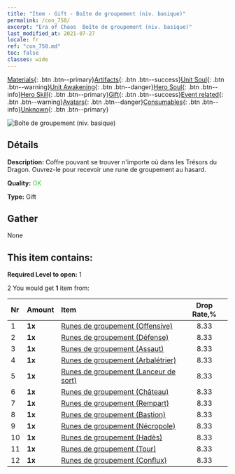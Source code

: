 ```yaml
---
title: "Item - Gift - Boîte de groupement (niv. basique)"
permalink: /con_758/
excerpt: "Era of Chaos  Boîte de groupement (niv. basique)"
last_modified_at: 2021-07-27
locale: fr
ref: "con_758.md"
toc: false
classes: wide
---
```

 [Materials](/ItemsFR/){: .btn .btn--primary}[Artifacts](/ItemsFR/Artifacts/){: .btn .btn--success}[Unit Soul](/ItemsFR/UnitSoul/){: .btn .btn--warning}[Unit Awakening](/ItemsFR/UnitAwakening/){: .btn .btn--danger}[Hero Soul](/ItemsFR/HeroSoul/){: .btn .btn--info}[Hero Skill](/ItemsFR/HeroSkill/){: .btn .btn--primary}[Gift](/ItemsFR/Gift/){: .btn .btn--success}[Event related](/ItemsFR/Events/){: .btn .btn--warning}[Avatars](/ItemsFR/Avatars/){: .btn .btn--danger}[Consumables](/ItemsFR/Consumables/){: .btn .btn--info}[Unknown](/ItemsFR/Unknown/){: .btn .btn--primary}

 ![Boîte de groupement (niv. basique)](/images/t/i_tujianhezi1.png)

## Détails
 **Description:** Coffre pouvant se trouver n'importe où dans les Trésors du Dragon. Ouvrez-le pour recevoir une rune de groupement au hasard.

 **Quality:** <span style="color: #32CD32">OK</span>

 **Type:** Gift

## Gather

  None

## This item contains:

 **Required Level to open:** 1

 2 You would get **1** item  from:

  | Nr | Amount |     Item    | Drop Rate,% |
  |:---|:-------|:------------|:---------:|
  | 1 |  **1x** | [Runes de groupement (Offensive)](/ItemsFR/con_734/) | 8.33 | 
  | 2 |  **1x** | [Runes de groupement (Défense)](/ItemsFR/con_739/) | 8.33 | 
  | 3 |  **1x** | [Runes de groupement (Assaut)](/ItemsFR/con_741/) | 8.33 | 
  | 4 |  **1x** | [Runes de groupement (Arbalétrier)](/ItemsFR/con_742/) | 8.33 | 
  | 5 |  **1x** | [Runes de groupement (Lanceur de sort)](/ItemsFR/con_746/) | 8.33 | 
  | 6 |  **1x** | [Runes de groupement (Château)](/ItemsFR/con_752/) | 8.33 | 
  | 7 |  **1x** | [Runes de groupement (Rempart)](/ItemsFR/con_753/) | 8.33 | 
  | 8 |  **1x** | [Runes de groupement (Bastion)](/ItemsFR/con_754/) | 8.33 | 
  | 9 |  **1x** | [Runes de groupement (Nécropole)](/ItemsFR/con_755/) | 8.33 | 
  | 10 |  **1x** | [Runes de groupement (Hadès)](/ItemsFR/con_777/) | 8.33 | 
  | 11 |  **1x** | [Runes de groupement (Tour)](/ItemsFR/con_785/) | 8.33 | 
  | 12 |  **1x** | [Runes de groupement (Conflux)](/ItemsFR/con_791/) | 8.33 | 
